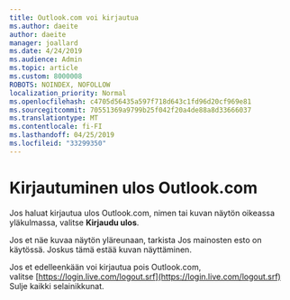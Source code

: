 ```yaml
---
title: Outlook.com voi kirjautua
ms.author: daeite
author: daeite
manager: joallard
ms.date: 4/24/2019
ms.audience: Admin
ms.topic: article
ms.custom: 8000008
ROBOTS: NOINDEX, NOFOLLOW
localization_priority: Normal
ms.openlocfilehash: c4705d56435a597f718d643c1fd96d20cf969e81
ms.sourcegitcommit: 70551369a9799b25f042f20a4de88a8d33666037
ms.translationtype: MT
ms.contentlocale: fi-FI
ms.lasthandoff: 04/25/2019
ms.locfileid: "33299350"
---
```

# <a name="unable-to-sign-out-of-outlookcom"></a>Kirjautuminen ulos Outlook.com

Jos haluat kirjautua ulos Outlook.com, nimen tai kuvan näytön oikeassa yläkulmassa, valitse **Kirjaudu ulos**.

Jos et näe kuvaa näytön yläreunaan, tarkista Jos mainosten esto on käytössä. Joskus tämä estää kuvan näyttäminen.

Jos et edelleenkään voi kirjautua pois Outlook.com, valitse [https://login.live.com/logout.srf](https://login.live.com/logout.srf) Sulje kaikki selainikkunat.